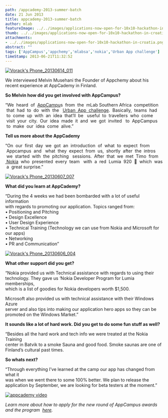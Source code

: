```yaml
---
path: /appcademy-2013-summer-batch
date: 21 Jun 2013
title: appcademy-2013-summer-batch
author: mlab
featureImage: ../../images/applications-now-open-for-10x10-hackathon-in-croatia.png
thumb: ../../images/applications-now-open-for-10x10-hackathon-in-croatia.png
attachments: 
- ../../images/applications-now-open-for-10x10-hackathon-in-croatia.png
abstract: ""
tags: ['AppCampus','appchemy','mlabsa','nokia','Urban App challenge']
timeStamp: 2013-06-21T11:32:52
---
```


[![Vorack's Phone_20130614_011](https:&#x2F;&#x2F;mlab.co.za&#x2F;wp-content&#x2F;uploads&#x2F;2013&#x2F;06&#x2F;Voracks-Phone_20130614_011-300x168.jpg)](https:&#x2F;&#x2F;mlab.co.za&#x2F;wp-content&#x2F;uploads&#x2F;2013&#x2F;06&#x2F;Voracks-Phone_20130614_011.jpg)

We interviewed Melvin Musehani the Founder of Appchemy about his recent experience at AppCademy in Finland.

**So Melvin how did you get involved with AppCampus?**

“We  heard  of  [AppCampu](http:&#x2F;&#x2F;www.appcampus.fi)s  from  the  mLab Southern Africa  competition  that  had  to  do  with  the   [Urban  App  challenge](https:&#x2F;&#x2F;mlab.co.za).  Basically,  teams  had  to  come  up  with  an  idea  that’ll  be   useful  to  travellers  who  come  visit  your  city.  Our  idea  made  it  and  we  got  invited   to  AppCampus  to  make  our  idea  come  alive.”

**Tell us more about the AppCademy**

“On  our  first  day  we  got  an  introduction  of  what  to  expect  from  Appcampus  and   what  they  expect  from  us,  shortly  after  the  intros  we  started  with  the  pitching   sessions.  After  that  we  met  Timo  from [ Nokia](http:&#x2F;&#x2F;www.nokia.com)  who  presented  every  team   with  a  red  Lumia  920  🙂  which  was  a  great surprise.”

[![Vorack's Phone_20130607_007](https:&#x2F;&#x2F;mlab.co.za&#x2F;wp-content&#x2F;uploads&#x2F;2013&#x2F;06&#x2F;Voracks-Phone_20130607_007-300x168.jpg)](https:&#x2F;&#x2F;mlab.co.za&#x2F;wp-content&#x2F;uploads&#x2F;2013&#x2F;06&#x2F;Voracks-Phone_20130607_007.jpg)

**What did you learn at AppCademy?**

“During the 4 weeks we had been bombarded with a lot of useful information  
with regards to promoting our application. Topics ranged from:  
• Positioning and Pitching  
• Design Excellence  
• User Design Experience  
• Technical Training (Technology we can use from Nokia and Microsoft for  
our apps)  
• Networking  
• PR and Communication”

[![Vorack's Phone_20130606_004](https:&#x2F;&#x2F;mlab.co.za&#x2F;wp-content&#x2F;uploads&#x2F;2013&#x2F;06&#x2F;Voracks-Phone_20130606_004-300x168.jpg)](https:&#x2F;&#x2F;mlab.co.za&#x2F;wp-content&#x2F;uploads&#x2F;2013&#x2F;06&#x2F;Voracks-Phone_20130606_004.jpg)

**What other support did you get?**

“Nokia provided us with Technical assistance with regards to using their  
technology. They gave us ‘Nokia Developer Program for Lumia memberships,  
which is a list of goodies for Nokia developers worth $1,500.

Microsoft also provided us with technical assistance with their Windows Azure  
server and also tips into making our application hero apps so they can be  
promoted on the Windows Market.”

**It sounds like a lot of hard work. Did you get to do some fun stuff as well?**

“Besides all the hard work and tech info we were treated at the Nokia Training  
center in Batvik to a smoke Sauna and good food. Smoke saunas are one of  
Finland’s cultural past times.

**So whats next?**

“Through everything I’ve learned at the camp our app has changed from what it  
was when we went there to some 100% better. We plan to release the  
application by September, we are looking for beta testers at the moment.”

[![appcademy video](https:&#x2F;&#x2F;mlab.co.za&#x2F;wp-content&#x2F;uploads&#x2F;2013&#x2F;06&#x2F;Screen-Shot-2013-06-21-at-11.41.38-AM.png)](http:&#x2F;&#x2F;www.youtube.com&#x2F;watch?v&#x3D;20gESaTvdN4)

_Learn more about how to apply for the new round of AppCampus awards and the program  [here](https:&#x2F;&#x2F;mlab.co.za&#x2F;appcampus_annoucement&#x2F;)._


